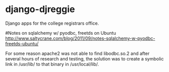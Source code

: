 django-djreggie
=============

Django apps for the college registrars office.

#Notes on sqlalchemy w/ pyodbc, freetds on Ubuntu
http://www.saltycrane.com/blog/2011/09/notes-sqlalchemy-w-pyodbc-freetds-ubuntu/

For some reason apache2 was not able to find libodbc.so.2
and after several hours of research and testing, the solution
was to create a symbolic link in /usr/lib/ to that binary in
/usr/local/lib/.
